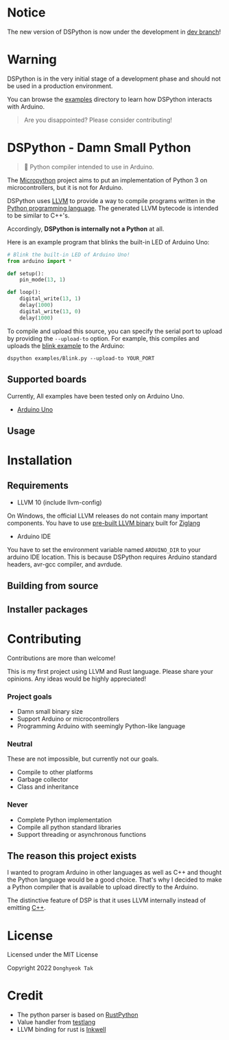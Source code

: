 # Notice

The new version of DSPython is now under the development in [dev branch](https://github.com/tdh8316/dspython/tree/dev)!

# Warning

DSPython is in the very initial stage of a development phase and should not be used in a production environment.

You can browse the [examples](https://github.com/tdh8316/dspython/tree/master/examples) directory to learn how DSPython interacts with Arduino.

> Are you disappointed? Please consider contributing!

# DSPython - Damn Small Python
> 🐍 Python compiler intended to use in Arduino.

The [Micropython](https://github.com/micropython/micropython) project aims to put an implementation of Python 3 on microcontrollers, but it is not for Arduino.

DSPython uses [LLVM](http://llvm.org/) to provide a way to compile programs written in the [Python programming language](https://www.python.org/).
The generated LLVM bytecode is intended to be similar to C++'s.

Accordingly, **DSPython is internally not a Python** at all.

Here is an example program that blinks the built-in LED of Arduino Uno:
```python
# Blink the built-in LED of Arduino Uno!
from arduino import *

def setup():
    pin_mode(13, 1)

def loop():
    digital_write(13, 1)
    delay(1000)
    digital_write(13, 0)
    delay(1000)
```

To compile and upload this source, you can specify the serial port to upload by providing the `--upload-to` option.
For example, this compiles and uploads the [blink example](https://github.com/tdh8316/dsp/tree/master/examples/Blink.py) to the Arduino:

```
dspython examples/Blink.py --upload-to YOUR_PORT
```

## Supported boards
Currently, All examples have been tested only on Arduino Uno.

- [Arduino Uno](https://store.arduino.cc/usa/arduino-uno-rev3)

## Usage

# Installation
## Requirements
- LLVM 10 (include llvm-config)

On Windows, the official LLVM releases do not contain many important components.
You have to use [pre-built LLVM binary](https://ziglang.org/deps/llvm%2bclang%2blld-10.0.0-x86_64-windows-msvc-release-mt.tar.xz) built for [Ziglang](https://github.com/ziglang/zig/wiki/Building-Zig-on-Windows)

- Arduino IDE

You have to set the environment variable named `ARDUINO_DIR` to your arduino IDE location.
This is because DSPython requires Arduino standard headers, avr-gcc compiler, and avrdude.

## Building from source
## Installer packages

# Contributing
Contributions are more than welcome!

This is my first project using LLVM and Rust language.
Please share your opinions. Any ideas would be highly appreciated!

### Project goals
 - Damn small binary size
 - Support Arduino or microcontrollers
 - Programming Arduino with seemingly Python-like language
### Neutral
These are not impossible, but currently not our goals.
 - Compile to other platforms
 - Garbage collector
 - Class and inheritance
### Never
 - Complete Python implementation
 - Compile all python standard libraries
 - Support threading or asynchronous functions

## The reason this project exists
I wanted to program Arduino in other languages as well as C++ and thought the Python language would be a good choice.
That's why I decided to make a Python compiler that is available to upload directly to the Arduino.

The distinctive feature of DSP is that it uses LLVM internally instead of emitting [C++](https://arduino.github.io/arduino-cli/sketch-build-process/).

# License
Licensed under the MIT License

Copyright 2022 `Donghyeok Tak`

# Credit
- The python parser is based on [RustPython](https://github.com/RustPython/RustPython)
- Value handler from [testlang](https://github.com/AcrylicShrimp/testlang-rust/)
- LLVM binding for rust is [Inkwell](https://github.com/TheDan64/inkwell)

